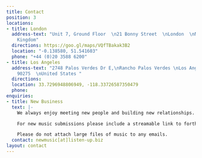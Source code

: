 ```yaml
---
title: Contact
position: 3
locations:
- title: London
  address-text: "Unit 7, Ground Floor  \n21 Bonny Street  \nLondon  \nNW1 9PE  \nUnited
    Kingdom"
  directions: https://goo.gl/maps/VQfTBakak3B2
  location: "-0.138580, 51.541603"
  phone: "+44 (0)20 3588 6200"
- title: Los Angeles
  address-text: "2748 Palos Verdes Dr E,\nRancho Palos Verdes \nLos Angeles  \nCA
    90275  \nUnited States "
  directions: 
  location: 33.7296948806949, -118.33726587350479
  phone: 
enquiries:
- title: New Business
  text: |-
    We always enjoy meeting new people and building new relationships. At the outset of any project, we always find that open conversation and a collaborative approach is just as important as being creative. If you would like to know more about working with Listen Up or wish to find out more about our approach, please contact us.

    For new music submissions please include a streamable link to forthcoming music and the services you’re interested in so we can put you in touch with the correct team.

    Please do not attach large files of music to any emails.
  contact: newmusic[at]listen-up.biz
layout: contact
---
```


